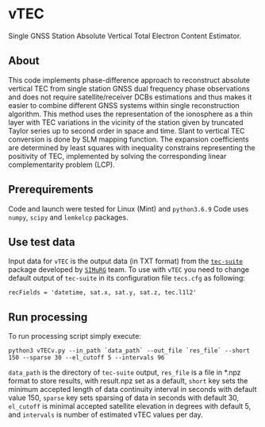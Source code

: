 # vTEC

Single GNSS Station Absolute Vertical Total Electron Content Estimator. 


## About

This code implements phase-difference approach to reconstruct absolute vertical TEC from single station GNSS dual frequency phase observations and does not require satellite/receiver DCBs estimations and thus makes it easier to combine different GNSS systems within single reconstruction algorithm. This  method uses the representation of the ionosphere as a thin layer with TEC variations in the vicinity of the station given by truncated Taylor series up to second order in space and time. Slant to vertical TEC conversion is done by SLM mapping function. The expansion coefficients are determined by least squares with inequality constrains representing the positivity of TEC, implemented by solving the corresponding linear complementarity problem (LCP). 

## Prerequirements 

Code and launch were tested for Linux (Mint) and `python3.6.9`
Code uses `numpy`, `scipy` and `lemkelcp`  packages.

## Use test data

Input data for `vTEC` is the output data (in TXT format) from the [`tec-suite`](https://github.com/gnss-lab/tec-suite) package developed by [`SIMuRG`](https://simurg.space/) team. To use with `vTEC` you need to change default output of `tec-suite` in its configuration file `tecs.cfg` as following:

    recFields = 'datetime, sat.x, sat.y, sat.z, tec.l1l2'

## Run processing

To run processing script simply execute: 

    python3 vTECv.py --in_path `data_path` --out_file `res_file` --short 150 --sparse 30 --el_cutoff 5 --intervals 96

`data_path` is the directory of `tec-suite` output, `res_file` is a file in *.npz format to store results, with result.npz set as a default, `short` key sets the minimum accepted length of data continuity interval in seconds with default value 150, `sparse` key sets sparsing of data in seconds with default 30,  `el_cutoff` is minimal accepted satellite elevation in degrees with default 5, and `intervals` is number of estimated vTEC values per day.
